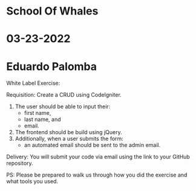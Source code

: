 # School Of Whales
# 03-23-2022
# Eduardo Palomba

White Label Exercise:

Requisition: Create a CRUD using CodeIgniter.

1. The user should be able to input their:
      - first name,
      - last name, and
      - email.
2. The frontend should be build using jQuery.
3. Additionally, when a user submits the form:
      - an automated email should be sent to the admin email.

Delivery: You will submit your code via email using the link to your GitHub repository.

PS: Please be prepared to walk us through how you did the exercise and what tools you used.
